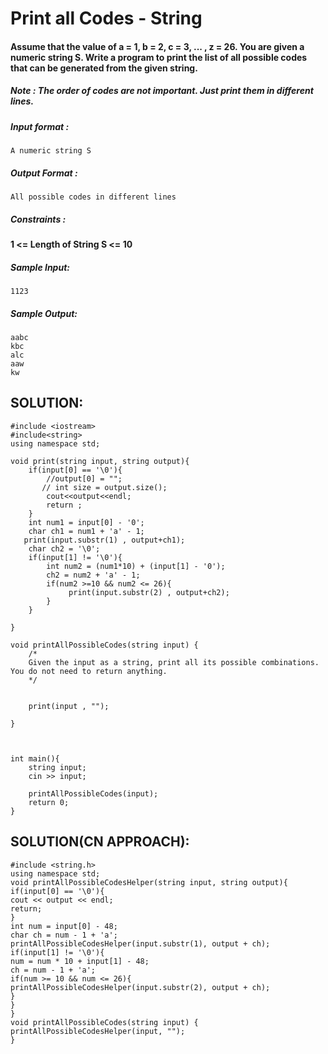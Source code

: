 # Print all Codes - String


#### Assume that the value of a = 1, b = 2, c = 3, ... , z = 26. You are given a numeric string S. Write a program to print the list of all possible codes that can be generated from the given string.

##### Note : The order of codes are not important. Just print them in different lines.

##### Input format :

```
A numeric string S

```

##### Output Format :

```
All possible codes in different lines

```

##### Constraints :

#### 1 <= Length of String S <= 10

##### Sample Input:

```
1123

```

##### Sample Output:

```
aabc
kbc
alc
aaw
kw
```

## SOLUTION:

    #include <iostream>
    #include<string>
    using namespace std;
    
    void print(string input, string output){
        if(input[0] == '\0'){
            //output[0] = "";
           // int size = output.size();
            cout<<output<<endl;
            return ;
        }
        int num1 = input[0] - '0';
        char ch1 = num1 + 'a' - 1;
       print(input.substr(1) , output+ch1);
        char ch2 = '\0';
        if(input[1] != '\0'){
            int num2 = (num1*10) + (input[1] - '0');
            ch2 = num2 + 'a' - 1;
            if(num2 >=10 && num2 <= 26){
                 print(input.substr(2) , output+ch2);
            }
        }
        
    }
    
    void printAllPossibleCodes(string input) {
        /*
        Given the input as a string, print all its possible combinations. You do not need to return anything.
        */
    
        
        print(input , "");
        
    }
    
    
    
    int main(){
        string input;
        cin >> input;
    
        printAllPossibleCodes(input);
        return 0;
    }

## SOLUTION(CN APPROACH):

    #include <string.h>
    using namespace std;
    void printAllPossibleCodesHelper(string input, string output){
    if(input[0] == '\0'){
    cout << output << endl;
    return;
    }
    int num = input[0] - 48;
    char ch = num - 1 + 'a';
    printAllPossibleCodesHelper(input.substr(1), output + ch);
    if(input[1] != '\0'){
    num = num * 10 + input[1] - 48;
    ch = num - 1 + 'a';
    if(num >= 10 && num <= 26){
    printAllPossibleCodesHelper(input.substr(2), output + ch);
    }
    }
    }
    void printAllPossibleCodes(string input) {
    printAllPossibleCodesHelper(input, "");
    }
